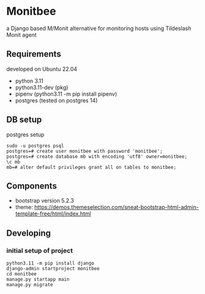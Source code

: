 # Monitbee

a Django based M/Monit alternative for monitoring hosts using Tildeslash Monit agent


## Requirements

developed on Ubuntu 22.04

- python 3.11
- python3.11-dev (pkg)
- pipenv (python3.11 -m pip install pipenv)
- postgres (tested on postgres 14)

## DB setup

postgres setup

    sudo -u postgres psql
    postgres=# create user monitbee with password 'monitbee';
    postgres=# create database mb with encoding 'utf8' owner=monitbee;
    \c mb
    mb=# alter default privileges grant all on tables to monitbee;

## Components

- bootstrap version 5.2.3
- theme: https://demos.themeselection.com/sneat-bootstrap-html-admin-template-free/html/index.html

## Developing

### initial setup of project

    python3.11 -m pip install django
    django-admin startproject monitbee
    cd monitbee
    manage.py startapp main
    manage.py migrate


